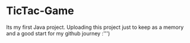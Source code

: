 # TicTac-Game
Its my first Java project. Uploading this project just to keep as  a memory and a good start for my github journey :''')
